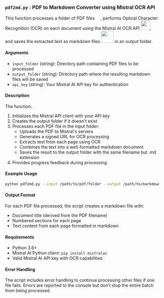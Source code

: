 ### `pdf2md.py` : PDF to Markdown Converter using Mistral OCR API

This function processes a folder of PDF files <img src="https://upload.wikimedia.org/wikipedia/commons/thumb/8/87/PDF_file_icon.svg/195px-PDF_file_icon.svg.png" width="15">, performs Optical Character Recognition (OCR) on each document using the Mistral AI OCR API <img src="https://upload.wikimedia.org/wikipedia/commons/thumb/e/e6/Mistral_AI_logo_%282025%E2%80%93%29.svg/1024px-Mistral_AI_logo_%282025%E2%80%93%29.svg.png" width="30">, and saves the extracted text as markdown files <img src="https://upload.wikimedia.org/wikipedia/commons/thumb/4/41/1280px_Markdown_with_White_Background.png/320px-1280px_Markdown_with_White_Background.png" width="40"> in an output folder.

#### Arguments

- `input_folder` (string): Directory path containing PDF files to be processed
- `output_folder` (string): Directory path where the resulting markdown files will be saved
- `api_key` (string): Your Mistral AI API key for authentication

#### Description

The function:
1. Initializes the Mistral API client with your API key
2. Creates the output folder if it doesn't exist
3. Processes each PDF file in the input folder:
   - Uploads the PDF to Mistral's servers
   - Generates a signed URL for OCR processing
   - Extracts text from each page using OCR
   - Combines the text into a well-formatted markdown document
   - Saves the result to the output folder with the same filename but .md extension
4. Provides progress feedback during processing

#### Example Usage

```bash
python pdf2md.py --input /path/to/pdf/folder --output /path/to/markdown/folder --api-key your_mistral_api_key
```

#### Output Format

For each PDF file processed, the script creates a markdown file with:
- Document title (derived from the PDF filename)
- Numbered sections for each page
- Text content from each page formatted in markdown

#### Requirements

- Python 3.6+
- Mistral AI Python client: `pip install mistralai`
- Valid Mistral AI API key with OCR capabilities

#### Error Handling

The script includes error handling to continue processing other files if one file fails. Errors are reported to the console but don't stop the entire batch from being processed.